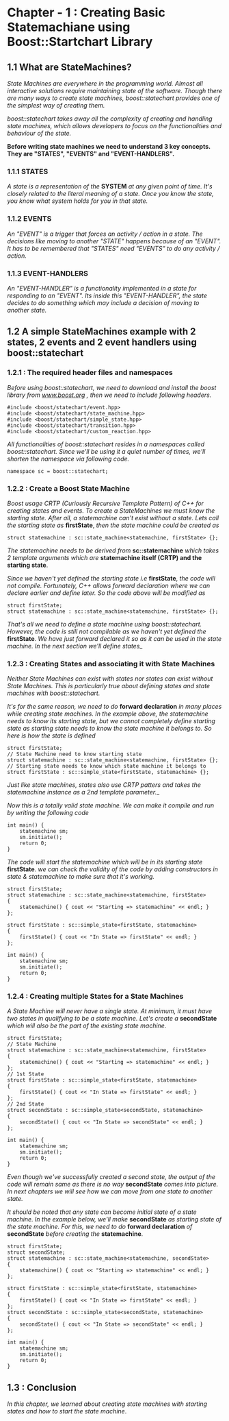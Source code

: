 # Chapter - 1 : Creating Basic Statemachiane using Boost::Startchart Library

## 1.1  What are StateMachines?

_State Machines are everywhere in the programming world. Almost all interactive solutions require maintaining state of the software. Though there are many ways to create state machines, boost::statechart provides one of the simplest way of creating them._

_boost::statechart takes away all the complexity of creating and handling state machines, which allows developers to focus on the functionalities and behaviour of the state._

__Before writing state machines we need to understand 3 key concepts. They are "STATES", "EVENTS" and "EVENT-HANDLERS".__

### 1.1.1  STATES

_A state is a representation of the_ __SYSTEM__ _at any given point of time. It's closely related to the literal meaning of a state. Once you know the state, you know what system holds for you in that state._

### 1.1.2  EVENTS

_An "EVENT" is a trigger that forces an activity / action in a state. The decisions like moving to another "STATE" happens because of an "EVENT". It has to be remembered that "STATES" need "EVENTS" to do any activity / action._

### 1.1.3 EVENT-HANDLERS

_An "EVENT-HANDLER" is a functionality implemented in a state for responding to an "EVENT". Its inside this "EVENT-HANDLER", the state decides to do something which may include a decision of moving to another state._

## 1.2 A simple StateMachines example with 2 states, 2 events and 2 event handlers using boost::statechart

### 1.2.1 : The required header files and namespaces

_Before using boost::statechart, we need to download and install the boost library from www.boost.org , then we need to include following headers._
```
#include <boost/statechart/event.hpp>
#include <boost/statechart/state_machine.hpp>
#include <boost/statechart/simple_state.hpp>
#include <boost/statechart/transition.hpp>
#include <boost/statechart/custom_reaction.hpp>

```
_All functionalities of boost::statechart resides in a namespaces called boost::statechart. Since we'll be using it a quiet number of times, we'll shorten the namespace via following code._

```
namespace sc = boost::statechart;

```
### 1.2.2 : Create a Boost State Machine

_Boost usage CRTP (Curiously Recursive Template Pattern) of C++ for creating states and events. To create a StateMachines we must know the starting state. After all, a statemachine can't exist without a state._
_Lets call the starting state as_ __firstState__, _then the state machine could be created as_

```
struct statemachine : sc::state_machine<statemachine, firstState> {};
```
_The statemachine needs to be derived from_ __sc::statemachine__ _which takes 2 template arguments which are_ __statemachine itself (CRTP) and the starting state__.

_Since we haven't yet defined the starting state i.e_ __firstState__, _the code will not compile. Fortunately, C++ allows forward declaration where we can declare earlier and define later. So the code above will be modified as_
```
struct firstState;
struct statemachine : sc::state_machine<statemachine, firstState> {};
```
_That's all we need to define a state machine using boost::statechart. However, the code is still not compilable as we haven't yet defined the_ __firstState__. _We have just forward declared it so as it can be used in the state machine. In the next section we'll define states__

### 1.2.3 : Creating States and associating it with State Machines

_Neither State Machines can exist with states nor states can exist without State Machines. This is particularly true about defining states and state machines with boost::statechart._

_It's for the same reason, we need to do_ __forward declaration__ _in many places while creating state machines. In the example above, the statemachine needs to know its starting state, but we cannot completely define starting state as starting state needs to know the state machine it belongs to. So here is how the state is defined_
```
struct firstState;
// State Machine need to know starting state
struct statemachine : sc::state_machine<statemachine, firstState> {};
// Starting state needs to know which state machine it belongs to
struct firstState : sc::simple_state<firstState, statemachine> {};

```
_Just like state machines, states also use CRTP patters and takes the statemachine instance as a 2nd template parameter.__

_Now this is a totally valid state machine. We can make it compile and run by writing the following code_
```
int main() {
	statemachine sm;
	sm.initiate();
	return 0;
}

```
_The code will start the statemachine which will be in its starting state_ __firstState__. _we can check the validity of the code by adding constructors in state & statemachine to make sure that it's working._

```
struct firstState;
struct statemachine : sc::state_machine<statemachine, firstState>
{
	statemachine() { cout << "Starting => statemachine" << endl; }
};

struct firstState : sc::simple_state<firstState, statemachine>
{
	firstState() { cout << "In State => firstState" << endl; }
};

int main() {
	statemachine sm;
	sm.initiate();
	return 0;
}

```
### 1.2.4 : Creating multiple States for a State Machines

_A State Machine will never have a single state. At minimum, it must have two states in qualifying to be a state machine. Let's create a_ __secondState__ _which will also be the part of the existing state machine._

```
struct firstState;
// State Machine
struct statemachine : sc::state_machine<statemachine, firstState>
{
	statemachine() { cout << "Starting => statemachine" << endl; }
};
// 1st State
struct firstState : sc::simple_state<firstState, statemachine>
{
	firstState() { cout << "In State => firstState" << endl; }
};
// 2nd State
struct secondState : sc::simple_state<secondState, statemachine>
{
	secondState() { cout << "In State => secondState" << endl; }
};

int main() {
	statemachine sm;
	sm.initiate();
	return 0;
}
```
_Even though we've successfully created a second state, the output of the code will remain same as there is no way_ __secondState__ _comes into picture. In next chapters we will see how we can move from one state to another state._

_It should be noted that any state can become initial state of a state machine. In the example below, we'll make_ __secondState__ _as starting state of the state machine. For this, we need to do_ __forward declaration__ _of_ __secondState__ _before creating the_ __statemachine__.

```
struct firstState;
struct secondState;
struct statemachine : sc::state_machine<statemachine, secondState>
{
	statemachine() { cout << "Starting => statemachine" << endl; }
};

struct firstState : sc::simple_state<firstState, statemachine>
{
	firstState() { cout << "In State => firstState" << endl; }
};
struct secondState : sc::simple_state<secondState, statemachine>
{
	secondState() { cout << "In State => secondState" << endl; }
};

int main() {
	statemachine sm;
	sm.initiate();
	return 0;
}

```

## 1.3 : Conclusion

_In this chapter, we learned about creating state machines with starting states and how to start the state machine_.
